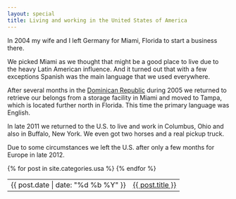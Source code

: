 ```yaml
---
layout: special
title: Living and working in the United States of America
---
```

In 2004 my wife and I left Germany for Miami, Florida to start a business there.

We picked Miami as we thought that might be a good place to live due to the heavy Latin American influence. And it turned out that with a few exceptions Spanish was the main language that we used everywhere.

After several months in the [Dominican Republic](/dominican-republic.html) during 2005 we returned to retrieve our belongs from a storage facility in Miami and moved to Tampa, which is located further north in Florida. This time the primary language was English.

In late 2011 we returned to the U.S. to live and work in Columbus, Ohio and also in Buffalo, New York. We even got two horses and a real pickup truck.

Due to some circumstances we left the U.S. after only a few months for Europe in late 2012.

<table>
{% for post in site.categories.usa %}
<tr>
	<td>{{ post.date | date: "%d %b %Y" }}</td>
	<td><a href="{{ post.url }}">{{ post.title }}</a></td>
</tr>
{% endfor %}
</table>
